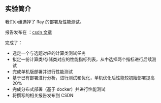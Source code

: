 ## 实验简介

我们小组选择了 Ray 的部署及性能测试。

报告发布在 ：[csdn 文章](https://blog.csdn.net/qwjsjwje/article/details/125591156?csdn_share_tail=%7B%22type%22%3A%22blog%22%2C%22rType%22%3A%22article%22%2C%22rId%22%3A%22125591156%22%2C%22source%22%3A%22qwjsjwje%22%7D&ctrtid=qMyEo)

完成了：
- 选定一个与选题对应的计算类测试任务
- 拟定一份计算类/存储类对应的性能指标列表，从中选择两个指标进行后续测试
- 完成单机版部署并进行性能测试
- 基于已有部署进行分析，进行测试和优化，单机优化后性能较初始部署提高 20%
- 完成分布式部署（基于 docker）并进行性能测试
- 将撰写的相关报告发布到 CSDN